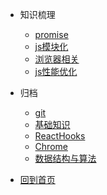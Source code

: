 <!-- * [:us:, :uk:](/) -->
* 知识梳理
  * [promise](zhaowa/01.promise/promise.md)
  * [js模块化](zhaowa/02.js模块化/module.md)
  * [浏览器相关](zhaowa/03.浏览器相关/chrome.md)
  * [js性能优化](zhaowa/04.js性能优化/performance.md)
* 归档
  * [git](other/git.md)
  * [基础知识](docs/Base/00.知识架构.md)
  * [ReactHooks](docs/ReactHooks/_sidebar.md)
  * [Chrome](docs/Chrome/_sidebar.md)
  * [数据结构与算法](docs/Algorithm/_sidebar.md)
* [回到首页](/)



  <!-- * [知识杂项](document/知识杂项.md)
  * [00-前端技术](document/00-前端技术.md)
  * [01-职业规划](document/01-职业规划.md)
  * [02-编程语言通识](document/02-编程语言通识.md)
  * [03-JavaScript词法&类型](document/03-JavaScript词法&类型.md)
  * [04-JavaScript表达式&类型](document/04-JavaScript表达式&类型.md)
  * [05-JavaScript语句&对象](document/05-JavaScript语句&对象.md)
  * [06-JavaScript结构化](document/06-JavaScript结构化.md)
  * [07-浏览器工作原理](document/07-浏览器工作原理.md) -->